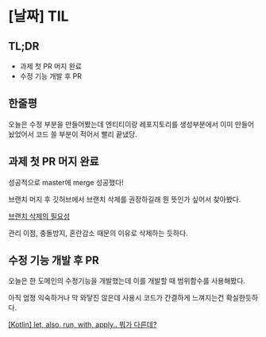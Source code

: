 # [날짜] TIL

## TL;DR

- 과제 첫 PR 머지 완료
- 수정 기능 개발 후 PR

## 한줄평

오늘은 수정 부분을 만들어봤는데 엔티티이랑 레포지토리를 생성부분에서 이미 만들어놨었어서 코드 쓸 부분이 적어서 빨리 끝냈당.

## 과제 첫 PR 머지 완료

성공적으로 master에 merge 성공했다!

브랜치 머지 후 깃허브에서 브랜치 삭제를 권장하길래 뭔 뜻인가 싶어서 찾아봤다.

[브랜치 삭제의 필요성](https://blog.naver.com/seek316/223257594921)

관리 이점, 충돌방지, 혼란감소 때문의 이유로 삭제하는 듯하다.

## 수정 기능 개발 후 PR

오늘은 한 도메인의 수정기능을 개발했는데 이를 개발할 때 범위함수를 사용해봤다.

아직 엄청 익숙하거나 막 와닿진 않은데 사용시 코드가 간결하게 느껴지는건 확실한듯하다.

[[Kotlin] let, also, run, with, apply.. 뭐가 다른데?](https://velog.io/@jisoo0817/let-also-run-with-apply..-%EB%AD%90%EA%B0%80-%EB%8B%A4%EB%A5%B8%EB%8D%B0)
